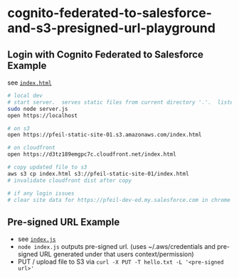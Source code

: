 # cognito-federated-to-salesforce-and-s3-presigned-url-playground

## Login with Cognito Federated to Salesforce Example

see [`index.html`](index.html)

```sh
# local dev
# start server.  serves static files from current directory '.'.  listens on ssl 443
sudo node server.js
open https://localhost

# on s3
open https://pfeil-static-site-01.s3.amazonaws.com/index.html

# on cloudfront
open https://d3tz189emgpc7c.cloudfront.net/index.html

# copy updated file to s3
aws s3 cp index.html s3://pfeil-static-site-01/index.html
# invalidate cloudfront dist after copy

# if any login issues
# clear site data for https://pfeil-dev-ed.my.salesforce.com in chrome dev tools
```

## Pre-signed URL Example

* see [`index.js`](index.js)
* `node index.js` outputs pre-signed url. (uses ~/.aws/credentials and pre-signed URL generated under that users context/permission)
* PUT / upload file to S3 via `curl -X PUT -T hello.txt -L '<pre-signed url>'`

